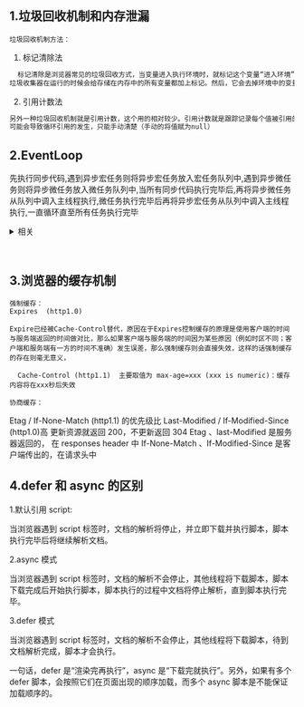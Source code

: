 ## 1.垃圾回收机制和内存泄漏

    垃圾回收机制方法：
   1. 标记清除法
```js
  标记清除是浏览器常见的垃圾回收方式，当变量进入执行环境时，就标记这个变量“进入环境”，被标记为“进入环境”的变量是不能被回收的，因为他们正在被使用。当变量离开环境时，就会被标记为“离开环境”，被标记为“离开环境”的变量会被内存释放。
垃圾收集器在运行的时候会给存储在内存中的所有变量都加上标记。然后，它会去掉环境中的变量以及被环境中的变量引用的标记。而在此之后再被加上标记的变量将被视为准备删除的变量，原因是环境中的变量已经无法访问到这些变量了。最后。垃圾收集器完成内存清除工作，销毁那些带标记的值，并回收他们所占用的内存空间。
```
   2. 引用计数法
```js
另外一种垃圾回收机制就是引用计数，这个用的相对较少。引用计数就是跟踪记录每个值被引用的次数。当声明了一个变量并将一个引用类型赋值给该变量时，则这个值的引用次数就是1。相反，如果包含对这个值引用的变量又取得了另外一个值，则这个值的引用次数就减1。当这个引用次数变为0时，说明这个变量已经没有价值，因此，在回收期下次再运行时，这个变量所占有的内存空间就会被释放出来。
可能会导致循环引用的发生，只能手动清楚（手动的将值赋为null）

``` 

## 2.EventLoop

先执行同步代码,遇到异步宏任务则将异步宏任务放入宏任务队列中,遇到异步微任务则将异步微任务放入微任务队列中,当所有同步代码执行完毕后,再将异步微任务从队列中调入主线程执行,微任务执行完毕后再将异步宏任务从队列中调入主线程执行,一直循环直至所有任务执行完毕

<details>
<summary>相关</summary>
    宏任务：(定)计时器，ajax,读取文件
    微任务：promise.then() ，nextTick
    执行顺序： 1.同步顺序
                2.process.nextTick（node当中才能执行）
              3. 微任务(异步队列)
              4.宏任务(异步队列)，
              5.setImmediate （当前（此次）事件循环结束后执行）
              //如下方在setTimeout(()=>{ console.log(4)},1000) 前执行
       例子：25687314
            setImmediate(()=>{
                    console.log(1)
            })
            console.log(2)
            setTimeout(()=>{ console.log(3)},0)
            setTimeout(()=>{ console.log(4)},1000)
            console.log(5)
            new Promise((resolve)=>{
                  console.log(6)
                    resolve()
            }).then(()=>{
            console.log(7)
            })
          process.nextTick(()=>{
            console.log(8)
          }) 
         //执行顺序 2,5,6,8,7,3,1,4
         因为上面的代码会先输出微任务，再输出宏任务，

这是因为宏任务被放到下个事件循环，而微任务是这次事件循环就执行的微任务，他们之间隔了一个 dom 渲染，所以造成了微任务比宏任务更快执行的错觉

</details>

​

## 3.浏览器的缓存机制

    强制缓存：
    Expires  (http1.0)

    Expire已经被Cache-Control替代，原因在于Expires控制缓存的原理是使用客户端的时间与服务端返回的时间做对比，那么如果客户端与服务端的时间因为某些原因（例如时区不同；客户端和服务端有一方的时间不准确）发生误差，那么强制缓存则会直接失效，这样的话强制缓存的存在则毫无意义，

      Cache-Control (http1.1)  主要取值为 max-age=xxx (xxx is numeric)：缓存内容将在xxx秒后失效

    协商缓存：

Etag / If-None-Match (http1.1) 的优先级比 Last-Modified / If-Modified-Since (http1.0)高
更新资源就返回 200，不更新返回 304
Etag 、last-Modified 是服务器返回的， 在 responses header 中
If-None-Match 、If-Modified-Since 是客户端传出的，在请求头中

## 4.defer 和 async 的区别

1.默认引用 script:<script type="text/javascript" src="x.min.js"></script>

当浏览器遇到 script 标签时，文档的解析将停止，并立即下载并执行脚本，脚本执行完毕后将继续解析文档。

2.async 模式 <script type="text/javascript" src="x.min.js" async="async"></script>

当浏览器遇到 script 标签时，文档的解析不会停止，其他线程将下载脚本，脚本下载完成后开始执行脚本，脚本执行的过程中文档将停止解析，直到脚本执行完毕。

3.defer 模式 <script type="text/javascript" src="x.min.js" defer="defer"></script>

当浏览器遇到 script 标签时，文档的解析不会停止，其他线程将下载脚本，待到文档解析完成，脚本才会执行。

一句话，defer 是“渲染完再执行”，async 是“下载完就执行”。另外，如果有多个 defer 脚本，会按照它们在页面出现的顺序加载，而多个 async 脚本是不能保证加载顺序的。
